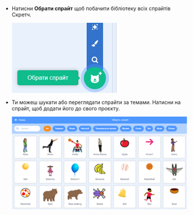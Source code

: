 + Натисни **Обрати спрайт** щоб побачити бібліотеку всіх спрайтів Скретч.
    
    ![знімок екрана](images/sprite-library.png)

+ Ти можеш шукати або переглядати спрайти за темами. Натисни на спрайт, щоб додати його до свого проєкту.
    
    ![знімок екрана](images/sprite-choose.png)